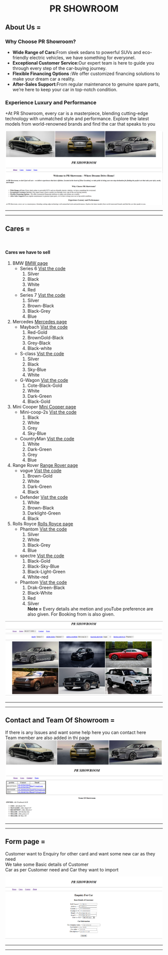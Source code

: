 # <p align="center">PR SHOWROOM</p>
## About Us =
 ### Why Choose PR Showroom?

+ <b>Wide Range of Cars:</b>From sleek sedans to powerful SUVs and eco-friendly electric vehicles, we have something for everyonel.
+ <b>Exceptional Customer Service:</b>Our expert team is here to guide you through every step of the car-buying journey.
+ <b>Flexible Financing Options :</b>We offer customized financing solutions to make your dream car a reality.
+ <b>After-Sales Support:</b>From regular maintenance to genuine spare parts, we’re here to keep your car in top-notch condition.

### Experience Luxury and Performance
+At PR Showroom, every car is a masterpiece, blending cutting-edge technology with unmatched style and performance. Explore the latest models from world-renowned brands and find the car that speaks to you

![Home page](./img/img%20for%20readme/home%20page%201.png)
<hr/><hr/>

## Cares =
![]()
#### Cares we have to sell
1. BMW [ BMW page](./code/bmw.html)
     - Series 6  [Vist the code](./code/bmwsubpage1.html)
         1. Silver
         2. Black
         3. White
         4. Red
     - Series 7  [Vist the code](./code/bmwsubpage2.html)
        1. Silver
        2. Brown-Black
        3. Black-Grey
        4. Blue
2. Mercedes [ Mercedes page](./code/mercedes.html)
     - Maybach   [Vist the code](./code/mercedessubpage1.html)
        1. Red-Gold
        2. BrownGold-Black
        3. Grey-Black
        4. Black-white
     - S-class   [Vist the code](./code/mercedessubpage2.html)
        1. Silver
        2. Black
        3. Sky-Blue
        4. White
     - G-Wagon   [Vist the code](./code/mercedessubpage3.html)
        1.  Cote-Black-Gold
        2. White
        3. Dark-Green
        4. Black-Gold
3. Mini Cooper [ Mini Cooper page](./code/mercedes.html)
     - Mini-coop-2s  [Vist the code](./code/minicoopersubpage1.html)
        1. Black
        2. White
        3. Grey
        4. Sky-Blue
     - CountryMan   [Vist the code](./code/minicoopersubpage2.html)
        1. White
        2. Dark-Green
        3. Grey
        4. Blue
4. Range Rover  [ Range Rover page](./code/rangerover.html)
      - vogue   [Vist the code](./code/rangeroversubpage1.html)
        1. Brown-Gold
        2. White
        3. Dark-Green
        4. Black
      - Defender [Vist the code](./code/minicoopersubpage2.html)
        1. White
        2. Brown-Black
        3. Darklight-Green
        4. Black
5. Rolls Royce  [ Rolls Royce page](./code/rollsroyce.html)
      - Phantom [Vist the code](./code/rollsroycesubpage1.html)
        1. Silver
        2. White
        3. Black-Grey
        4. Blue
      - spectre  [Vist the code](./code/rollsroycesubpage2.html)
        1. Black-Gold
        2. Black-Sky-Blue
        3. Black-Light-Green
        4. White-red
      - Phantom  [Vist the code](./code/rollsroycesubpage3.html)
        1. Drak-Green-Black
        2. Black-White
        3. Red
        4. Silver<br>
<b>Note =</b> Every details ahe metion and  youTube preference are also given.
For Booking from is also given.

![Cares page](./img/img%20for%20readme/cares%201.png)
<hr/><hr/>

## Contact and Team Of Showroom =

If there is any Issues and want some help here you can contact here<br>
Team member are also added in thi page
![Contact page ](./img/img%20for%20readme/contact%201.png)
<hr/><hr/>

## Form page =

Customer want to Enquiry for other card and want some new car as they need <br>
We take some Basic details of Customer<br>
Car  as per Customer need and Car they want to import

![Form page ](./img/img%20for%20readme/form%201.png)
<hr/><hr/>